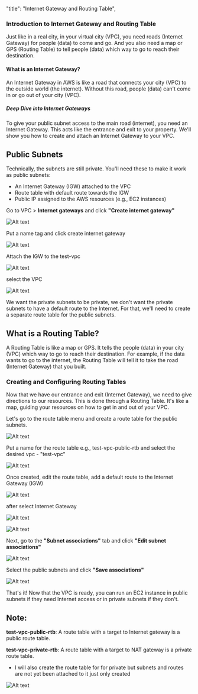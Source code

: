  "title": "Internet Gateway and Routing Table",

### Introduction to Internet Gateway and Routing Table

Just like in a real city, in your virtual city (VPC), you need roads (Internet Gateway) for people (data) to come and go. And you also need a map or GPS (Routing Table) to tell people (data) which way to go to reach their destination.

####  What is an Internet Gateway?

An Internet Gateway in AWS is like a road that connects your city (VPC) to the outside world (the internet). Without this road, people (data) can't come in or go out of your city (VPC).

##### Deep Dive into Internet Gateways

To give your public subnet access to the main road (internet), you need an Internet Gateway. This acts like the entrance and exit to your property. We'll show you how to create and attach an Internet Gateway to your VPC.


## Public Subnets
Technically, the subnets are still private. You'll need these to make it work as public subnets:

+ An Internet Gateway (IGW) attached to the VPC
+ Route table with default route towards the IGW
+ Public IP assigned to the AWS resources (e.g., EC2 instances)
  

Go to VPC > **Internet gateways** and click **"Create internet gateway"**

![Alt text](images/internategateway.png)

Put a name tag and click create internet gateway

![Alt text](images/createigw.png)

Attach the IGW to the test-vpc

![Alt text](images/attcahigw.png)

select the VPC

![Alt text](images/selectvpcigw.png)


We want the private subnets to be private, we don't want the private subnets to have a default route to the Internet. For that, we'll need to create a separate route table for the public subnets.

## What is a Routing Table?

A Routing Table is like a map or GPS. It tells the people (data) in your city (VPC) which way to go to reach their destination. For example, if the data wants to go to the internet, the Routing Table will tell it to take the road (Internet Gateway) that you built.

### Creating and Configuring Routing Tables

Now that we have our entrance and exit (Internet Gateway), we need to give directions to our resources. This is done through a Routing Table. It's like a map, guiding your resources on how to get in and out of your VPC.

Let's go to the route table menu and create a route table for the public subnets.

![Alt text](images/rtb.png)

Put a name for the route table e.g., test-vpc-public-rtb and select the desired vpc - "test-vpc"

![Alt text](images/createpublicrtb.png)

Once created, edit the route table, add a default route to the Internet Gateway (IGW)

![Alt text](images/editroute.png)

after select Internet Gateway

![Alt text](images/selectigw.png)

![Alt text](images/routes.png)

Next, go to the **"Subnet associations"** tab and click **"Edit subnet associations"**

![Alt text](images/subnetass.png)

Select the public subnets and click **"Save associations"**

![Alt text](images/savesubnet.png)

That's it! Now that the VPC is ready, you can run an EC2 instance in public subnets if they need Internet access or in private subnets if they don't.

## Note:

**test-vpc-public-rtb**: A route table with a target to Internet gateway is a public route table.

**test-vpc-private-rtb**: A route table with a target to NAT gateway is a private route table.

+ I will also create the route table for for private but subnets and routes are not yet been attached to it just only created 

![Alt text](images/privatertb.png)



